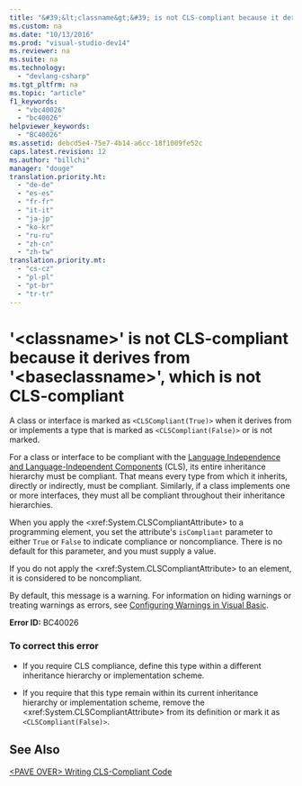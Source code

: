 ```yaml
---
title: "&#39;&lt;classname&gt;&#39; is not CLS-compliant because it derives from &#39;&lt;baseclassname&gt;&#39;, which is not CLS-compliant"
ms.custom: na
ms.date: "10/13/2016"
ms.prod: "visual-studio-dev14"
ms.reviewer: na
ms.suite: na
ms.technology: 
  - "devlang-csharp"
ms.tgt_pltfrm: na
ms.topic: "article"
f1_keywords: 
  - "vbc40026"
  - "bc40026"
helpviewer_keywords: 
  - "BC40026"
ms.assetid: debcd5e4-75e7-4b14-a6cc-18f1009fe52c
caps.latest.revision: 12
ms.author: "billchi"
manager: "douge"
translation.priority.ht: 
  - "de-de"
  - "es-es"
  - "fr-fr"
  - "it-it"
  - "ja-jp"
  - "ko-kr"
  - "ru-ru"
  - "zh-cn"
  - "zh-tw"
translation.priority.mt: 
  - "cs-cz"
  - "pl-pl"
  - "pt-br"
  - "tr-tr"
---
```

# &#39;&lt;classname&gt;&#39; is not CLS-compliant because it derives from &#39;&lt;baseclassname&gt;&#39;, which is not CLS-compliant
A class or interface is marked as `<CLSCompliant(True)>` when it derives from or implements a type that is marked as `<CLSCompliant(False)>` or is not marked.  
  
 For a class or interface to be compliant with the [Language Independence and Language-Independent Components](../Topic/Language%20Independence%20and%20Language-Independent%20Components.md) (CLS), its entire inheritance hierarchy must be compliant. That means every type from which it inherits, directly or indirectly, must be compliant. Similarly, if a class implements one or more interfaces, they must all be compliant throughout their inheritance hierarchies.  
  
 When you apply the \<xref:System.CLSCompliantAttribute> to a programming element, you set the attribute's `isCompliant` parameter to either `True` or `False` to indicate compliance or noncompliance. There is no default for this parameter, and you must supply a value.  
  
 If you do not apply the \<xref:System.CLSCompliantAttribute> to an element, it is considered to be noncompliant.  
  
 By default, this message is a warning. For information on hiding warnings or treating warnings as errors, see [Configuring Warnings in Visual Basic](../ide/configuring-warnings-in-visual-basic.md).  
  
 **Error ID:** BC40026  
  
### To correct this error  
  
-   If you require CLS compliance, define this type within a different inheritance hierarchy or implementation scheme.  
  
-   If you require that this type remain within its current inheritance hierarchy or implementation scheme, remove the \<xref:System.CLSCompliantAttribute> from its definition or mark it as `<CLSCompliant(False)>`.  
  
## See Also  
 [\<PAVE OVER> Writing CLS-Compliant Code](assetId:///4c705105-69a2-4e5e-b24e-0633bc32c7f3)